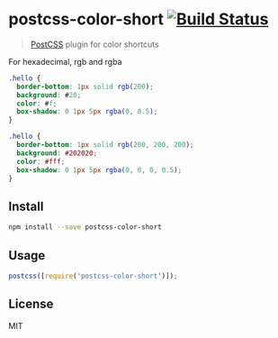 # postcss-color-short [![Build Status][travis-image]][travis-url]

  > [PostCSS][postcss] plugin for color shortcuts

  For hexadecimal, rgb and rgba

```css
.hello {
  border-bottom: 1px solid rgb(200);
  background: #20;
  color: #f;
  box-shadow: 0 1px 5px rgba(0, 0.5);
}
```

```css
.hello {
  border-bottom: 1px solid rgb(200, 200, 200);
  background: #202020;
  color: #fff;
  box-shadow: 0 1px 5px rgba(0, 0, 0, 0.5);
}
```

## Install

```sh
npm install --save postcss-color-short
```

## Usage

```js
postcss([require('postcss-color-short')]);
```

## License

  MIT

[travis-url]: https://travis-ci.org/andrepolischuk/postcss-color-short
[travis-image]: https://travis-ci.org/andrepolischuk/postcss-color-short.svg?branch=master

[postcss]: https://github.com/postcss/postcss
